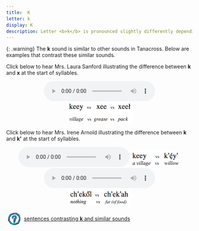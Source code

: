 ```yaml
---
title:  K
letter: k
display: K
description: Letter <b>k</b> is pronounced slightly differently depending on whether it is at the start or end of a syllable. At the start of a syllable, Tanacross <b>k</b> has a raspy quality similar to letter <b>x</b>. At the end of a word, letter <b>k</b> does not have this raspy quality and is similar to English k sound in words such as 'roc<b>k'</b>.
---
```




{: .warning}
The <b>k</b> sound is similar to other sounds in Tanacross. Below are examples that contrast these similar sounds.


Click below to hear Mrs. Laura Sanford illustrating the difference between <b>k</b> and <b>x</b> at the start of syllables.


<center>
<audio controls src="/assets/audio/k_x_comps_LS.mp3" type="audio/mpeg">Your browser does not support the audio element.</audio><br/>
<img src="/assets/gif/k_x_comp.gif" border="0" >
</center>

Click below to hear Mrs. Irene Arnold illustrating the difference between <b>k</b> and <b>k'</b> at the start of syllables.


<center>
<audio controls src="/assets/audio/k_k_glot_comp.mp3" type="audio/mpeg">Your browser does not support the audio element.</audio><br.>
<img src="/assets/gif/k_k_glot_comp1.gif" border="0">
</center>

<center>
<audio controls src="/assets/audio/k_k_glot_med_comp.mp3" type="audio/mpeg">Your browser does not support the audio element.</audio><br/>
<img src="/assets/gif/k_k_glot_comp2.gif" border="0">
</center>



<p>
<img src="/assets/images/question.png" width="34" height="34" hspace="5" align="absmiddle"> <a href="../velar_comp/velar_sent/velar_sent.html"> sentences contrasting <b>k</b> and similar sounds</a><br />
</p>
<br />
</center>
		